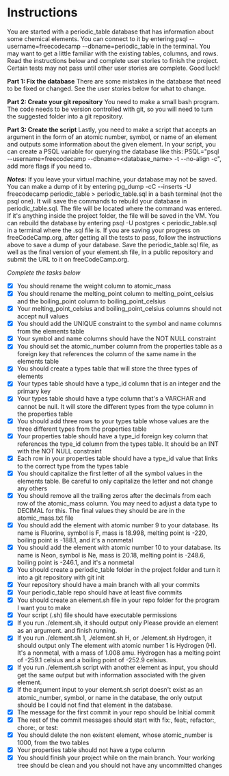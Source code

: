 # Instructions
You are started with a periodic_table database that has information about some chemical elements. You can connect to it by entering psql --username=freecodecamp --dbname=periodic_table in the terminal. You may want to get a little familiar with the existing tables, columns, and rows. Read the instructions below and complete user stories to finish the project. Certain tests may not pass until other user stories are complete. Good luck!

**Part 1: Fix the database**
There are some mistakes in the database that need to be fixed or changed. See the user stories below for what to change.

**Part 2: Create your git repository**
You need to make a small bash program. The code needs to be version controlled with git, so you will need to turn the suggested folder into a git repository.

**Part 3: Create the script**
Lastly, you need to make a script that accepts an argument in the form of an atomic number, symbol, or name of an element and outputs some information about the given element. In your script, you can create a PSQL variable for querying the database like this: PSQL="psql --username=freecodecamp --dbname=<database_name> -t --no-align -c", add more flags if you need to.

_**Notes:**_
If you leave your virtual machine, your database may not be saved. You can make a dump of it by entering pg_dump -cC --inserts -U freecodecamp periodic_table > periodic_table.sql in a bash terminal (not the psql one). It will save the commands to rebuild your database in periodic_table.sql. The file will be located where the command was entered. If it's anything inside the project folder, the file will be saved in the VM. You can rebuild the database by entering psql -U postgres < periodic_table.sql in a terminal where the .sql file is.
If you are saving your progress on freeCodeCamp.org, after getting all the tests to pass, follow the instructions above to save a dump of your database. Save the periodic_table.sql file, as well as the final version of your element.sh file, in a public repository and submit the URL to it on freeCodeCamp.org.

_Complete the tasks below_
- [x] You should rename the weight column to atomic_mass
- [x] You should rename the melting_point column to melting_point_celsius and the boiling_point column to boiling_point_celsius
- [x] Your melting_point_celsius and boiling_point_celsius columns should not accept null values
- [x] You should add the UNIQUE constraint to the symbol and name columns from the elements table
- [x] Your symbol and name columns should have the NOT NULL constraint
- [x] You should set the atomic_number column from the properties table as a foreign key that references the column of the same name in the elements table
- [x] You should create a types table that will store the three types of elements
- [x] Your types table should have a type_id column that is an integer and the primary key
- [x] Your types table should have a type column that's a VARCHAR and cannot be null. It will store the different types from the type column in the properties table
- [x] You should add three rows to your types table whose values are the three different types from the properties table
- [x] Your properties table should have a type_id foreign key column that references the type_id column from the types table. It should be an INT with the NOT NULL constraint
- [x] Each row in your properties table should have a type_id value that links to the correct type from the types table
- [x] You should capitalize the first letter of all the symbol values in the elements table. Be careful to only capitalize the letter and not change any others
- [x] You should remove all the trailing zeros after the decimals from each row of the atomic_mass column. You may need to adjust a data type to DECIMAL for this. The final values they should be are in the atomic_mass.txt file
- [x] You should add the element with atomic number 9 to your database. Its name is Fluorine, symbol is F, mass is 18.998, melting point is -220, boiling point is -188.1, and it's a nonmetal
- [x] You should add the element with atomic number 10 to your database. Its name is Neon, symbol is Ne, mass is 20.18, melting point is -248.6, boiling point is -246.1, and it's a nonmetal
- [x] You should create a periodic_table folder in the project folder and turn it into a git repository with git init
- [x] Your repository should have a main branch with all your commits
- [x] Your periodic_table repo should have at least five commits
- [x] You should create an element.sh file in your repo folder for the program I want you to make
- [x] Your script (.sh) file should have executable permissions
- [x] If you run ./element.sh, it should output only Please provide an element as an argument. and finish running.
- [x] If you run ./element.sh 1, ./element.sh H, or ./element.sh Hydrogen, it should output only The element with atomic number 1 is Hydrogen (H). It's a nonmetal, with a mass of 1.008 amu. Hydrogen has a melting point of -259.1 celsius and a boiling point of -252.9 celsius.
- [x] If you run ./element.sh script with another element as input, you should get the same output but with information associated with the given element.
- [x] If the argument input to your element.sh script doesn't exist as an atomic_number, symbol, or name in the database, the only output should be I could not find that element in the database.
- [x] The message for the first commit in your repo should be Initial commit
- [x] The rest of the commit messages should start with fix:, feat:, refactor:, chore:, or test:
- [x] You should delete the non existent element, whose atomic_number is 1000, from the two tables
- [x] Your properties table should not have a type column
- [x] You should finish your project while on the main branch. Your working tree should be clean and you should not have any uncommitted changes
